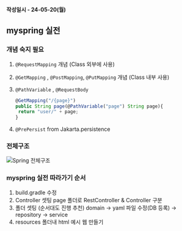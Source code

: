 **작성일시 - 24-05-20(월)**

## myspring 실전

### 개념 숙지 필요

1. `@RequestMapping` 개념 (Class 외부에 사용)

2. `@GetMapping` , `@PostMapping`, `@PutMapping` 개념 (Class 내부 사용)

3. `@PathVariable` , `@RequestBody`

   ```jsx
   @GetMapping("/{page}")
   public String page(@PathVariable("page") String page){    
   	return "user/" + page;
   }
   ```

4. `@PrePersist` from Jakarta.persistence



### 전체구조

![Spring 전체구조](https://user-images.githubusercontent.com/96133075/217034315-b60125ed-3500-44d2-8c7b-836b54b7fbfb.png)



### myspring 실전 따라가기 순서

1. build.gradle 수정
2. Controller 셋팅 page 폴더로 RestController & Controller 구분
3. 폴더 셋팅 (순서대도 진행 추천) domain → yaml 파일 수정(DB 등록) → repository → service
4. resources 폴더내 html 예시 웹 만들기
